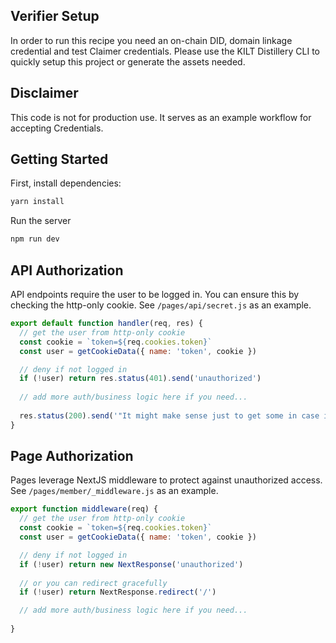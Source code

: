 ## Verifier Setup

In order to run this recipe you need an on-chain DID, domain linkage credential and test Claimer credentials. Please use the KILT Distillery CLI to quickly setup this project or generate the assets needed. 

## Disclaimer
This code is not for production use. It serves as an example workflow for accepting Credentials. 

## Getting Started

First, install dependencies:

```bash
yarn install
```

Run the server

```bash
npm run dev
```

## API Authorization

API endpoints require the user to be logged in. You can ensure this by checking the http-only cookie. See `/pages/api/secret.js` as an example. 

``` javascript
export default function handler(req, res) {
  // get the user from http-only cookie
  const cookie = `token=${req.cookies.token}`
  const user = getCookieData({ name: 'token', cookie })

  // deny if not logged in
  if (!user) return res.status(401).send('unauthorized')
  
  // add more auth/business logic here if you need...
 
  res.status(200).send('"It might make sense just to get some in case it catches on." — Satoshi Nakamoto')
}
```

## Page Authorization

Pages leverage NextJS middleware to protect against unauthorized access. See `/pages/member/_middleware.js` as an example.

``` javascript
export function middleware(req) {
  // get the user from http-only cookie
  const cookie = `token=${req.cookies.token}`
  const user = getCookieData({ name: 'token', cookie })

  // deny if not logged in
  if (!user) return new NextResponse('unauthorized')
    
  // or you can redirect gracefully
  if (!user) return NextResponse.redirect('/')

  // add more auth/business logic here if you need...
    
}
```